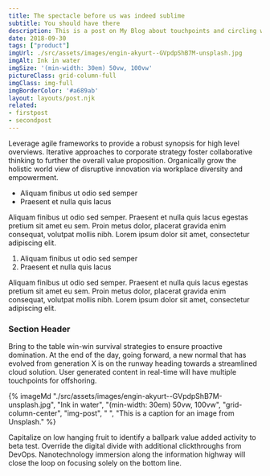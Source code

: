 ```yaml
---
title: The spectacle before us was indeed sublime
subtitle: You should have there
description: This is a post on My Blog about touchpoints and circling wagons.
date: 2018-09-30
tags: ["product"]
imgUrl: ./src/assets/images/engin-akyurt--GVpdpShB7M-unsplash.jpg
imgAlt: Ink in water
imgSize: '(min-width: 30em) 50vw, 100vw'
pictureClass: grid-column-full
imgClass: img-full
imgBorderColor: '#a689ab'
layout: layouts/post.njk
related:
- firstpost
- secondpost
---
```


Leverage agile frameworks to provide a robust synopsis for high level overviews. Iterative approaches to corporate strategy foster collaborative thinking to further the overall value proposition. Organically grow the holistic world view of disruptive innovation via workplace diversity and empowerment.

- Aliquam finibus ut odio sed semper
- Praesent et nulla quis lacus

Aliquam finibus ut odio sed semper. Praesent et nulla quis lacus egestas pretium sit amet eu sem. Proin metus dolor, placerat gravida enim consequat, volutpat mollis nibh. Lorem ipsum dolor sit amet, consectetur adipiscing elit.

1. Aliquam finibus ut odio sed semper
2. Praesent et nulla quis lacus

Aliquam finibus ut odio sed semper. Praesent et nulla quis lacus egestas pretium sit amet eu sem. Proin metus dolor, placerat gravida enim consequat, volutpat mollis nibh. Lorem ipsum dolor sit amet, consectetur adipiscing elit.

### Section Header

Bring to the table win-win survival strategies to ensure proactive domination. At the end of the day, going forward, a new normal that has evolved from generation X is on the runway heading towards a streamlined cloud solution. User generated content in real-time will have multiple touchpoints for offshoring.

{% imageMd "./src/assets/images/engin-akyurt--GVpdpShB7M-unsplash.jpg", "Ink in water", "(min-width: 30em) 50vw, 100vw", "grid-column-center", "img-post", " ", "This is a caption for an image from Unsplash." %}

Capitalize on low hanging fruit to identify a ballpark value added activity to beta test. Override the digital divide with additional clickthroughs from DevOps. Nanotechnology immersion along the information highway will close the loop on focusing solely on the bottom line.

